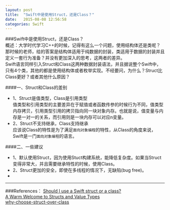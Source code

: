 ```yaml
---
layout: post
title:  "Swift中是使用Struct，还是Class？"
date:   2015-08-08 12:56:58
categories: Swift
---
```

###Swift中是使用Struct，还是Class？   
概述：大学时代学习C++的时候，记得有这么一个问题，使用结构体还是类呢？那时候的老师，给的答案是结构体适用于纯数据的封装，类适用于数据的封装并且定义一套行为准备？并没有更加深入的思考，这两者的差异。  
Swift语言同样引入Struct和Class这两种数据封装语法，并且据说整个Swift中，只有4个类，其他的都是使用结构体或者枚举实现。不经要问，为什么？Struct比Class更好？或者其他什么原因？   

####一、Struct和Class的差别  
*	1、Struct是值类型，Class是引用类型  
	值类型和引用类型的主要差异在于赋值或者函数传参的时候行为不同，值类型内存拷贝，引用类型引用的拷贝指向同一块对象内存。也就是说，值变量与内存是一对一的关系，而引用则是一块内存可以对应n变量。   
*	2、Struct不支持继承，Class支持继承  
	应该说Class的特性是为了满足`面向对象编程`的特性，从Class的角度来说，Swift是一门`面向对象编程`的语言。


####二、一些建议
*	1、默认使用Struct，因为使用Stuct构建系统，能降低复杂度。如果当Struct变得非常大，并且需要继承特性的时候，使用Class。
*	2、Struct更加的安全，即使在多线程的情况下，无缺陷(bug free)。
*	

------
###References： 
[Should I use a Swift struct or a class?](http://faq.sealedabstract.com/structs_or_classes/)  
[A Warm Welcome to Structs and Value Types](https://www.objc.io/issues/16-swift/swift-classes-vs-structs/)  
[why-choose-struct-over-class](http://stackoverflow.com/questions/24232799/why-choose-struct-over-class/24232845#24232845)